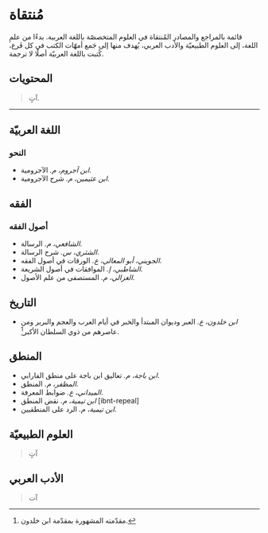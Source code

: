 # مُنتقاة
قائمة بالمراجع والمصادر المُنتقاة في العلوم المتخصصّة باللغة العربية. بدءًا من علمِ اللغة، إلى العلوم الطبيعيّة والأدب العربي، يُهدف منها إلى جَمع أمهّات الكتب في كل فَرع، كُتبت باللغة العربيّة أصلًا لا ترجمة.

## المحتويات
> آتٍ.

---

## اللغة العربيّة
### النحو
- *ابن آجروم، م.* الآجرومية.
- *ابن عثيمين، م.* شرح الآجرومية.

## الفقه
### أصول الفقه
- *الشافعي، م.* الرسالة.
- *الشثري، س.* شرح الرسالة.
- *الجويني، أبو المعالي، ع.* الورقات في أصول الفقه.
- *الشاطبي، إ.* الموافقات في أصول الشريعة.
- *الغزالي، م.* المستصفى من علم الأصول.


## التاريخ
- *ابن خلدون، ع.* العبر وديوان المبتدأ والخبر في أيام العرب والعجم والبربر ومن عاصرهم من ذوي السلطان الأكبر[^ibnk].

## المنطق
- *ابن باجة، م.* تعاليق ابن باجة على منطق الفارابي.
- *المظفر، م.* المنطق.
- *الميداني، ع.* ضوابط المعرفة.
- *ابن تيمية، م.* نقض المنطق [ibnt-repeal]
- *ابن تيمية، م.* الرد على المنطقيين.
  
## العلوم الطبيعيّة
> آتٍ
## الأدب العربي
> آت
[^ibnk]: مقدّمته المشهورة بمقدّمة ابن خلدون.
[^ibbt-repeal]: لم يُسمَّى الكتاب. واختاره له المحقق محمد حامد الفقي.
